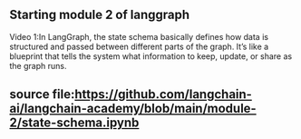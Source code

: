 Starting module 2 of langgraph
--

Video 1:In LangGraph, the state schema basically defines how data is structured and passed between different parts of the graph. It’s like a blueprint that tells the system what information to keep, update, or share as the graph runs.


source file:https://github.com/langchain-ai/langchain-academy/blob/main/module-2/state-schema.ipynb
---

